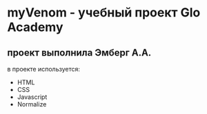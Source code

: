 # myVenom - учебный проект Glo Academy
## проект выполнила Эмберг А.А.

в проекте используется:
- HTML
- CSS
- Javascript
- Normalize
